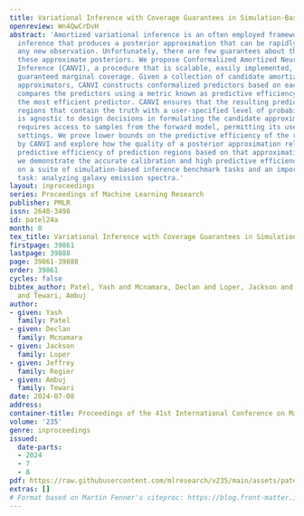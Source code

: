```yaml
---
title: Variational Inference with Coverage Guarantees in Simulation-Based Inference
openreview: Wn4QwCrDvH
abstract: 'Amortized variational inference is an often employed framework in simulation-based
  inference that produces a posterior approximation that can be rapidly computed given
  any new observation. Unfortunately, there are few guarantees about the quality of
  these approximate posteriors. We propose Conformalized Amortized Neural Variational
  Inference (CANVI), a procedure that is scalable, easily implemented, and provides
  guaranteed marginal coverage. Given a collection of candidate amortized posterior
  approximators, CANVI constructs conformalized predictors based on each candidate,
  compares the predictors using a metric known as predictive efficiency, and returns
  the most efficient predictor. CANVI ensures that the resulting predictor constructs
  regions that contain the truth with a user-specified level of probability. CANVI
  is agnostic to design decisions in formulating the candidate approximators and only
  requires access to samples from the forward model, permitting its use in likelihood-free
  settings. We prove lower bounds on the predictive efficiency of the regions produced
  by CANVI and explore how the quality of a posterior approximation relates to the
  predictive efficiency of prediction regions based on that approximation. Finally,
  we demonstrate the accurate calibration and high predictive efficiency of CANVI
  on a suite of simulation-based inference benchmark tasks and an important scientific
  task: analyzing galaxy emission spectra.'
layout: inproceedings
series: Proceedings of Machine Learning Research
publisher: PMLR
issn: 2640-3498
id: patel24a
month: 0
tex_title: Variational Inference with Coverage Guarantees in Simulation-Based Inference
firstpage: 39861
lastpage: 39888
page: 39861-39888
order: 39861
cycles: false
bibtex_author: Patel, Yash and Mcnamara, Declan and Loper, Jackson and Regier, Jeffrey
  and Tewari, Ambuj
author:
- given: Yash
  family: Patel
- given: Declan
  family: Mcnamara
- given: Jackson
  family: Loper
- given: Jeffrey
  family: Regier
- given: Ambuj
  family: Tewari
date: 2024-07-08
address:
container-title: Proceedings of the 41st International Conference on Machine Learning
volume: '235'
genre: inproceedings
issued:
  date-parts:
  - 2024
  - 7
  - 8
pdf: https://raw.githubusercontent.com/mlresearch/v235/main/assets/patel24a/patel24a.pdf
extras: []
# Format based on Martin Fenner's citeproc: https://blog.front-matter.io/posts/citeproc-yaml-for-bibliographies/
---
```


